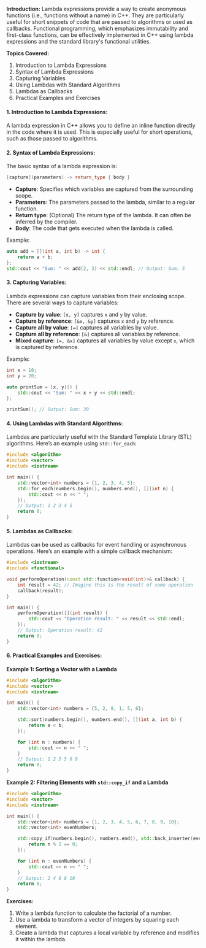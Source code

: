 **Introduction:**
Lambda expressions provide a way to create anonymous functions (i.e., functions without a name) in C++. They are particularly useful for short snippets of code that are passed to algorithms or used as callbacks. Functional programming, which emphasizes immutability and first-class functions, can be effectively implemented in C++ using lambda expressions and the standard library's functional utilities.

**Topics Covered:**
1. Introduction to Lambda Expressions
2. Syntax of Lambda Expressions
3. Capturing Variables
4. Using Lambdas with Standard Algorithms
5. Lambdas as Callbacks
6. Practical Examples and Exercises

#### 1. Introduction to Lambda Expressions:

A lambda expression in C++ allows you to define an inline function directly in the code where it is used. This is especially useful for short operations, such as those passed to algorithms.

#### 2. Syntax of Lambda Expressions:

The basic syntax of a lambda expression is:
```cpp
[capture](parameters) -> return_type { body }
```

- **Capture**: Specifies which variables are captured from the surrounding scope.
- **Parameters**: The parameters passed to the lambda, similar to a regular function.
- **Return type**: (Optional) The return type of the lambda. It can often be inferred by the compiler.
- **Body**: The code that gets executed when the lambda is called.

Example:
```cpp
auto add = [](int a, int b) -> int {
    return a + b;
};
std::cout << "Sum: " << add(2, 3) << std::endl; // Output: Sum: 5
```

#### 3. Capturing Variables:

Lambda expressions can capture variables from their enclosing scope. There are several ways to capture variables:
- **Capture by value**: `[x, y]` captures `x` and `y` by value.
- **Capture by reference**: `[&x, &y]` captures `x` and `y` by reference.
- **Capture all by value**: `[=]` captures all variables by value.
- **Capture all by reference**: `[&]` captures all variables by reference.
- **Mixed capture**: `[=, &x]` captures all variables by value except `x`, which is captured by reference.

Example:
```cpp
int x = 10;
int y = 20;

auto printSum = [x, y]() {
    std::cout << "Sum: " << x + y << std::endl;
};

printSum(); // Output: Sum: 30
```

#### 4. Using Lambdas with Standard Algorithms:

Lambdas are particularly useful with the Standard Template Library (STL) algorithms. Here’s an example using `std::for_each`:

```cpp
#include <algorithm>
#include <vector>
#include <iostream>

int main() {
    std::vector<int> numbers = {1, 2, 3, 4, 5};
    std::for_each(numbers.begin(), numbers.end(), [](int n) {
        std::cout << n << " ";
    });
    // Output: 1 2 3 4 5 
    return 0;
}
```

#### 5. Lambdas as Callbacks:

Lambdas can be used as callbacks for event handling or asynchronous operations. Here’s an example with a simple callback mechanism:

```cpp
#include <iostream>
#include <functional>

void performOperation(const std::function<void(int)>& callback) {
    int result = 42; // Imagine this is the result of some operation
    callback(result);
}

int main() {
    performOperation([](int result) {
        std::cout << "Operation result: " << result << std::endl;
    });
    // Output: Operation result: 42
    return 0;
}
```

#### 6. Practical Examples and Exercises:

**Example 1: Sorting a Vector with a Lambda**

```cpp
#include <algorithm>
#include <vector>
#include <iostream>

int main() {
    std::vector<int> numbers = {5, 2, 9, 1, 5, 6};

    std::sort(numbers.begin(), numbers.end(), [](int a, int b) {
        return a < b;
    });

    for (int n : numbers) {
        std::cout << n << " ";
    }
    // Output: 1 2 5 5 6 9
    return 0;
}
```

**Example 2: Filtering Elements with `std::copy_if` and a Lambda**

```cpp
#include <algorithm>
#include <vector>
#include <iostream>

int main() {
    std::vector<int> numbers = {1, 2, 3, 4, 5, 6, 7, 8, 9, 10};
    std::vector<int> evenNumbers;

    std::copy_if(numbers.begin(), numbers.end(), std::back_inserter(evenNumbers), [](int n) {
        return n % 2 == 0;
    });

    for (int n : evenNumbers) {
        std::cout << n << " ";
    }
    // Output: 2 4 6 8 10
    return 0;
}
```

**Exercises:**

1. Write a lambda function to calculate the factorial of a number.
2. Use a lambda to transform a vector of integers by squaring each element.
3. Create a lambda that captures a local variable by reference and modifies it within the lambda.
